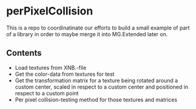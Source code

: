 # perPixelCollision

This is a repo to coordinatinate our efforts to build a small example of part of a library in order to maybe merge it into MG.Extended later on.

## Contents
* Load textures from XNB.-file
* Get the color-data from textures for test
* Get the transformation matrix for a texture being rotated around a custom center, scaled in respect to a custom center and positioned in respect to a custom point
* Per pixel collision-testing method for those textures and matrices
